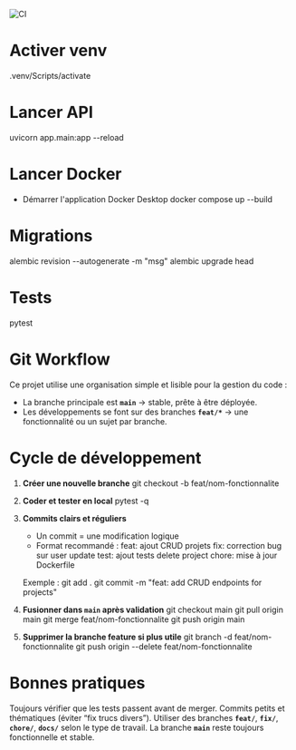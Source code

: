 ![CI](https://github.com/Grimol/OpsHub/actions/workflows/ci.yml/badge.svg)

# Activer venv
.venv/Scripts/activate

# Lancer API
uvicorn app.main:app --reload

# Lancer Docker
- Démarrer l'application Docker Desktop
docker compose up --build

# Migrations
alembic revision --autogenerate -m "msg"
alembic upgrade head

# Tests
pytest

# Git Workflow
Ce projet utilise une organisation simple et lisible pour la gestion du code :
- La branche principale est **`main`** → stable, prête à être déployée.
- Les développements se font sur des branches **`feat/*`** → une fonctionnalité ou un sujet par branche.

# Cycle de développement

1. **Créer une nouvelle branche**
    git checkout -b feat/nom-fonctionnalite

2. **Coder et tester en local**
    pytest -q

3. **Commits clairs et réguliers**
    - Un commit = une modification logique
    - Format recommandé :
        feat: ajout CRUD projets
        fix: correction bug sur user update
        test: ajout tests delete project
        chore: mise à jour Dockerfile
    
    Exemple :
        git add .
        git commit -m "feat: add CRUD endpoints for projects"

4. **Fusionner dans **`main`** après validation**
    git checkout main
    git pull origin main
    git merge feat/nom-fonctionnalite
    git push origin main

5. **Supprimer la branche feature si plus utile**
    git branch -d feat/nom-fonctionnalite
    git push origin --delete feat/nom-fonctionnalite

# **Bonnes pratiques**
Toujours vérifier que les tests passent avant de merger.
Commits petits et thématiques (éviter “fix trucs divers”).
Utiliser des branches **`feat/`**, **`fix/`**, **`chore/`**, **`docs/`** selon le type de travail.
La branche **`main`** reste toujours fonctionnelle et stable.